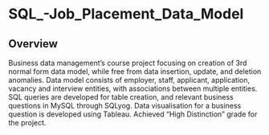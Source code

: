 # SQL_-Job_Placement_Data_Model

## Overview
Business data management’s course project focusing on creation of 3rd normal form data model, while free from data insertion, update, and deletion anomalies. Data model consists of employer, staff, applicant, application, vacancy and interview entities, with associations between multiple entities. SQL queries are developed for table creation, and relevant business questions in MySQL through SQLyog. Data visualisation for a business question is developed using Tableau. Achieved “High Distinction” grade for the project. 
